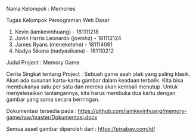 Nama Kelompok : Memories 

Tugas Kelompok Pemograman Web Dasar

1. Kevin (iamkevinhuang) - 181111218
2. Jovin Harris Leonardo (jovinhz) - 181112124
3. James Ryans (meneketehe) - 181114061
4. Nadya Sikana (nadyasikana) - 181110212

Judul Project : Memory Game

Cerita Singkat tentang Project :
Sebuah game asah otak yang paling klasik. Akan ada susunan kartu-kartu gambar dalam keadaan terbalik. Kita bisa membukanya satu per satu dan mereka akan kembali menutup. Untuk menyelesaikan tantangannya, kita harus membuka dua kartu dengan gambar yang sama secara beriringan.

Dokumentasi tersedia pada : https://github.com/iamkevinhuang/memory-game/raw/master/Dokumentasi.docx

Semua asset gambar diperoleh dari : https://pixabay.com/id/
